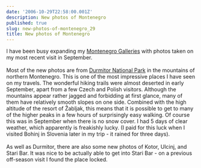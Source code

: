 ```yaml
---
date: '2006-10-29T22:58:00.001Z'
description: New photos of Montenegro
published: true
slug: new-photos-of-montenegro_29
title: New photos of Montenegro
---
```


I have been busy expanding my <a href="http://www.pbase.com/alangrant/montenegro">Montenegro Galleries</a> with photos taken on my most recent visit in September. <br /><br />Most of the new photos are from <a href="http://www.pbase.com/alangrant/montenegro1">Durmitor National Park</a> in the mountains of northern Montenegro. This is one of the most impressive places I have seen on my travels. The wonderful hiking trails were almost deserted in early September, apart from a few Czech and Polish visitors. Although the mountains appear rather jagged and forbidding at first glance, many of them have relatively smooth slopes on one side. Combined with the high altitude of the resort of &#x017d;abljak, this means that it is possible to get to many of the higher peaks in a few hours of surprisingly easy walking. Of course this was in September when there is no snow cover. I had 5 days of clear weather, which apparently is freakishly lucky. (I paid for this luck when I visited Bohinj in Slovenia later in my trip - it rained for three days).<br /><br />As well as Durmitor, there are also some new photos of Kotor, Ulcinj, and Stari Bar. It was nice to be actually able to get into Stari Bar - on a previous off-season visit I found the place locked.
